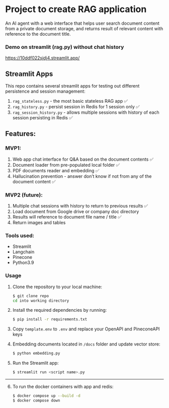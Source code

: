 # Project to create RAG application

An AI agent with a web interface that helps user search document content from a private document storage, and returns result of relevant content with reference to the document title.

### Demo on streamlit (rag.py) without chat history
https://10ddf022sjdj4.streamlit.app/ 

## Streamlit Apps
This repo contains several streamlit apps for testing out different persistence and session management:
1. `rag_stateless.py` - the most basic stateless RAG app ✅
2. `rag_history.py` - persist session in Redis for 1 session only ✅
3. `rag_session_history.py` - allows multiple sessions with history of each session persisting in Redis ✅


## Features:

### MVP1:
1. Web app chat interface for Q&A based on the document contents ✅
2. Document loader from pre-populated local folder ✅
3. PDF documents reader and embedding ✅
4. Hallucination prevention - answer don’t know if not from any of the document content ✅


### MVP2 (future): 
1. Multiple chat sessions with history to return to previous results ✅
2. Load document from Google drive or company doc directory 
3. Results will reference to document file name / title ✅ 
4. Return images and tables 


### Tools used:
- Streamlit
- Langchain
- Pinecone
- Python3.9

### Usage

1. Clone the repository to your local machine:

   ```bash
   $ git clone repo
   cd into working directory
   ```

2. Install the required dependencies by running:
   ```bash
   $ pip install -r requirements.txt
   ```

3. Copy `template.env` to `.env` and replace your OpenAPI and PineconeAPI keys

4. Embedding documents located in `/docs` folder and update vector store:
   ```bash
   $ python embedding.py
   ```

5. Run the Streamlit app:
   ```bash
   $ streamlit run <script name>.py
   ```

---

6. To run the docker containers with app and redis:
   ```bash
   $ docker compose up --build -d
   $ docker compose down
   ```
